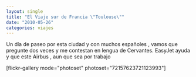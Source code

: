 ```yaml
---
layout: single
title: "El Viaje sur de Francia \"Toulouse\""
date: "2010-05-26"
categories: viajes
---
```


Un día de paseo por esta ciudad y con muchos españoles , vamos que pregunte dos veces y me contestan en lengua de Cervantes. EasyJet ayuda y que este Airbus , aun que sea por trabajo

\[flickr-gallery mode="photoset" photoset="72157623721123993"\]
